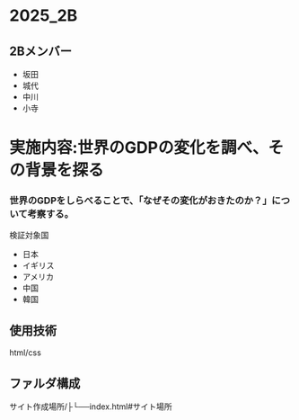 # 2025_2B

## 2Bメンバー
- 坂田
- 城代
- 中川
- 小寺

# 実施内容:世界のGDPの変化を調べ、その背景を探る
### 世界のGDPをしらべることで、「なぜその変化がおきたのか？」について考察する。
検証対象国
- 日本
- イギリス
- アメリカ
- 中国
- 韓国
## 使用技術
html/css
## ファルダ構成
サイト作成場所/├└──index.html#サイト場所 
